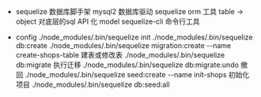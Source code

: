 - sequelize 数据库脚手架
    mysql2 数据库驱动
    sequelize orm 工具 table -> object
    对底层的sql API 化 model
    sequelize-cli 命令行工具

- config
  ./node_modules/.bin/sequelize init
  ./node_modules/.bin/sequelize db:create
  ./node_modules/.bin/sequelize migration:create --name create-shops-table 建表或修改表
  ./node_modules/.bin/sequelize db:migrate 执行迁移
  ./node_modules/.bin/sequelize db:migrate:undo 撤回
  ./node_modules/.bin/sequelize seed:create --name init-shops 初始化项目
  ./node_modules/.bin/sequelize db:seed:all